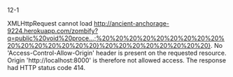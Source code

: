 
12-1

XMLHttpRequest cannot load http://ancient-anchorage-9224.herokuapp.com/zombify?q=public%20void%20proce…;%20%20%20%20%20%20%20%20%20%20%20%20%20%20%20%20}%20%20%20%20%20%20%20%20}. No 'Access-Control-Allow-Origin' header is present on the requested resource. Origin 'http://localhost:8000' is therefore not allowed access. The response had HTTP status code 414.
